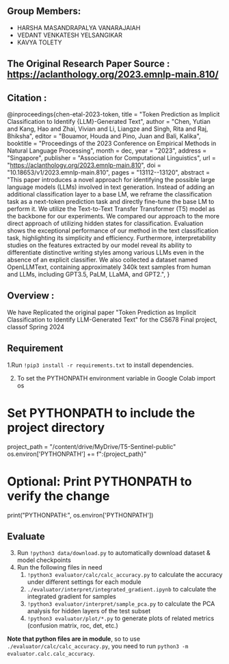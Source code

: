 ## Group Members:
- HARSHA MASANDRAPALYA VANARAJAIAH</hr>
- VEDANT VENKATESH YELSANGIKAR</hr>
- KAVYA TOLETY

## The Original Research Paper Source : https://aclanthology.org/2023.emnlp-main.810/

## Citation : 
@inproceedings{chen-etal-2023-token,
    title = "Token Prediction as Implicit Classification to Identify {LLM}-Generated Text",
    author = "Chen, Yutian  and
      Kang, Hao  and
      Zhai, Vivian  and
      Li, Liangze  and
      Singh, Rita  and
      Raj, Bhiksha",
    editor = "Bouamor, Houda  and
      Pino, Juan  and
      Bali, Kalika",
    booktitle = "Proceedings of the 2023 Conference on Empirical Methods in Natural Language Processing",
    month = dec,
    year = "2023",
    address = "Singapore",
    publisher = "Association for Computational Linguistics",
    url = "https://aclanthology.org/2023.emnlp-main.810",
    doi = "10.18653/v1/2023.emnlp-main.810",
    pages = "13112--13120",
    abstract = "This paper introduces a novel approach for identifying the possible large language models (LLMs) involved in text generation. Instead of adding an additional classification layer to a base LM, we reframe the classification task as a next-token prediction task and directly fine-tune the base LM to perform it. We utilize the Text-to-Text Transfer Transformer (T5) model as the backbone for our experiments. We compared our approach to the more direct approach of utilizing hidden states for classification. Evaluation shows the exceptional performance of our method in the text classification task, highlighting its simplicity and efficiency. Furthermore, interpretability studies on the features extracted by our model reveal its ability to differentiate distinctive writing styles among various LLMs even in the absence of an explicit classifier. We also collected a dataset named OpenLLMText, containing approximately 340k text samples from human and LLMs, including GPT3.5, PaLM, LLaMA, and GPT2.",
}

## Overview :  
We have Replicated the original paper "Token Prediction as Implicit Classification to Identify LLM-Generated Text" for the CS678 Final project, classof Spring 2024

## Requirement

1.Run `!pip3 install -r requirements.txt` to install dependencies.

2. To set the PYTHONPATH environment variable in Google Colab
import os

# Set PYTHONPATH to include the project directory
project_path = "/content/drive/MyDrive/T5-Sentinel-public"
os.environ['PYTHONPATH'] += f":{project_path}"

# Optional: Print PYTHONPATH to verify the change
print("PYTHONPATH:", os.environ['PYTHONPATH'])



## Evaluate

3. Run `!python3 data/download.py` to automatically download dataset & model checkpoints
4. Run the following files in need
   1. `!python3 evaluator/calc/calc_accuracy.py` to calculate the accuracy under different settings for each module
   2. `./evaluator/interpret/integrated_gradient.ipynb` to calculate the integrated gradient for samples
   3. `!python3 evaluator/interpret/sample_pca.py` to calculate the PCA analysis for hidden layers of the test subset
   4. `!python3 evaluator/plot/*.py` to generate plots of related metrics (confusion matrix, roc, det, etc.)

**Note that python files are in module**, so to use `./evaluator/calc/calc_accuracy.py`, you need to run `python3 -m evaluator.calc.calc_accuracy`.

